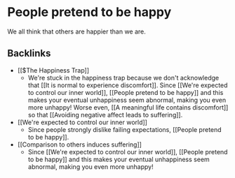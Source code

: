 # People pretend to be happy
We all think that others are happier than we are.

## Backlinks
* [[$The Happiness Trap]]
	* We're stuck in the happiness trap because we don't acknowledge that [[It is normal to experience discomfort]]. Since [[We're expected to control our inner world]], [[People pretend to be happy]] and this makes your eventual unhappiness seem abnormal, making you even more unhappy! Worse even, [[A meaningful life contains discomfort]] so that [[Avoiding negative affect leads to suffering]].
* [[We're expected to control our inner world]]
	* Since people strongly dislike failing expectations, [[People pretend to be happy]].
* [[Comparison to others induces suffering]]
	* Since [[We're expected to control our inner world]], [[People pretend to be happy]] and this makes your eventual unhappiness seem abnormal, making you even more unhappy!

<!-- #Life -->

<!-- {BearID:588271D5-E5CD-4840-A9F4-409E9EB9698F-15756-000013042A11912E} -->
